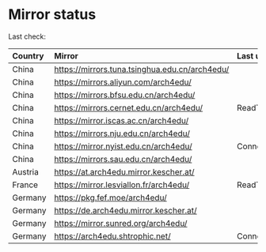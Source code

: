<script src="./time.js"></script>
# Mirror status
Last check: <script type="text/javascript">localize(1759576631.713666);</script>

|Country|Mirror|Last update|
|:------|:-----|:----------|
|China|https://mirrors.tuna.tsinghua.edu.cn/arch4edu/|<script type="text/javascript">localize(1759560111);</script>|
|China|https://mirrors.aliyun.com/arch4edu/|<script type="text/javascript">localize(1759560111);</script>|
|China|https://mirrors.bfsu.edu.cn/arch4edu/|<script type="text/javascript">localize(1759560111);</script>|
|China|https://mirrors.cernet.edu.cn/arch4edu/|ReadTimeout|
|China|https://mirror.iscas.ac.cn/arch4edu/|<script type="text/javascript">localize(1759560111);</script>|
|China|https://mirrors.nju.edu.cn/arch4edu/|<script type="text/javascript">localize(1759516978);</script>|
|China|https://mirror.nyist.edu.cn/arch4edu/|ConnectionError|
|China|https://mirrors.sau.edu.cn/arch4edu/|<script type="text/javascript">localize(1756795646);</script>|
|Austria|https://at.arch4edu.mirror.kescher.at/|<script type="text/javascript">localize(1759560111);</script>|
|France|https://mirror.lesviallon.fr/arch4edu/|ReadTimeout|
|Germany|https://pkg.fef.moe/arch4edu/|<script type="text/javascript">localize(1759560111);</script>|
|Germany|https://de.arch4edu.mirror.kescher.at/|<script type="text/javascript">localize(1759560111);</script>|
|Germany|https://mirror.sunred.org/arch4edu/|<script type="text/javascript">localize(1759560111);</script>|
|Germany|https://arch4edu.shtrophic.net/|ConnectionError|

<script src="./tablefilter/tablefilter.js"></script>
<script src="./table.js"></script>